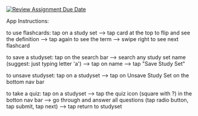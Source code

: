 [![Review Assignment Due Date](https://classroom.github.com/assets/deadline-readme-button-22041afd0340ce965d47ae6ef1cefeee28c7c493a6346c4f15d667ab976d596c.svg)](https://classroom.github.com/a/u2GKD8cn)

App Instructions:

to use flashcards:
tap on a study set --> tap card at the top to flip and see the definition
--> tap again to see the term --> swipe right to see next flashcard

to save a studyset:
tap on the search bar --> search any study set name (suggest: just typing letter 'a') 
--> tap on name --> tap "Save Study Set"

to unsave studyset:
tap on a studyset --> tap on Unsave Study Set on the bottom nav bar

to take a quiz:
tap on a studyset --> tap the quiz icon (square with ?) in the botton nav bar
--> go through and answer all questions (tap radio button, tap submit, tap next) 
--> tap return to studyset
